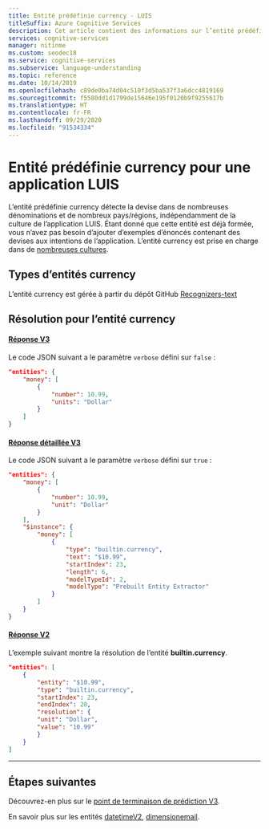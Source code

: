 ```yaml
---
title: Entité prédéfinie currency - LUIS
titleSuffix: Azure Cognitive Services
description: Cet article contient des informations sur l’entité prédéfinie currency dans Language Understanding (LUIS).
services: cognitive-services
manager: nitinme
ms.custom: seodec18
ms.service: cognitive-services
ms.subservice: language-understanding
ms.topic: reference
ms.date: 10/14/2019
ms.openlocfilehash: c89de0ba74d04c510f3d5ba537f3a6dcc4819169
ms.sourcegitcommit: f5580dd1d1799de15646e195f0120b9f9255617b
ms.translationtype: HT
ms.contentlocale: fr-FR
ms.lasthandoff: 09/29/2020
ms.locfileid: "91534334"
---
```

# <a name="currency-prebuilt-entity-for-a-luis-app"></a>Entité prédéfinie currency pour une application LUIS
L’entité prédéfinie currency détecte la devise dans de nombreuses dénominations et de nombreux pays/régions, indépendamment de la culture de l’application LUIS. Étant donné que cette entité est déjà formée, vous n’avez pas besoin d’ajouter d’exemples d’énoncés contenant des devises aux intentions de l’application. L’entité currency est prise en charge dans de [nombreuses cultures](luis-reference-prebuilt-entities.md).

## <a name="types-of-currency"></a>Types d’entités currency
L’entité currency est gérée à partir du dépôt GitHub [Recognizers-text](https://github.com/Microsoft/Recognizers-Text/blob/master/Patterns/English/English-NumbersWithUnit.yaml#L26)

## <a name="resolution-for-currency-entity"></a>Résolution pour l’entité currency

#### <a name="v3-response"></a>[Réponse V3](#tab/V3)

Le code JSON suivant a le paramètre `verbose` défini sur `false` :

```json
"entities": {
    "money": [
        {
            "number": 10.99,
            "units": "Dollar"
        }
    ]
}
```
#### <a name="v3-verbose-response"></a>[Réponse détaillée V3](#tab/V3-verbose)
Le code JSON suivant a le paramètre `verbose` défini sur `true` :

```json
"entities": {
    "money": [
        {
            "number": 10.99,
            "unit": "Dollar"
        }
    ],
    "$instance": {
        "money": [
            {
                "type": "builtin.currency",
                "text": "$10.99",
                "startIndex": 23,
                "length": 6,
                "modelTypeId": 2,
                "modelType": "Prebuilt Entity Extractor"
            }
        ]
    }
}
```

#### <a name="v2-response"></a>[Réponse V2](#tab/V2)

L’exemple suivant montre la résolution de l’entité **builtin.currency**.

```json
"entities": [
    {
        "entity": "$10.99",
        "type": "builtin.currency",
        "startIndex": 23,
        "endIndex": 28,
        "resolution": {
        "unit": "Dollar",
        "value": "10.99"
        }
    }
]
```
* * *

## <a name="next-steps"></a>Étapes suivantes

Découvrez-en plus sur le [point de terminaison de prédiction V3](luis-migration-api-v3.md).

En savoir plus sur les entités [datetimeV2](luis-reference-prebuilt-datetimev2.md), [dimension](luis-reference-prebuilt-dimension.md)[email](luis-reference-prebuilt-email.md).
